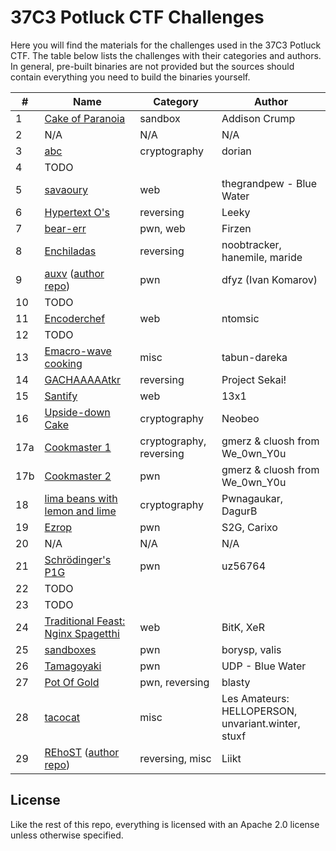 # 37C3 Potluck CTF Challenges

Here you will find the materials for the challenges used in the 37C3 Potluck CTF. The table below lists the challenges with their categories and authors. In general, pre-built binaries are not provided but the sources should contain everything you need to build the binaries yourself.

| **#** | **Name**                                                                                                   | **Category**            | **Author**                                         |
|-------|------------------------------------------------------------------------------------------------------------|-------------------------|----------------------------------------------------|
| 1     | [Cake of Paranoia](challenge-01/)                                                                          | sandbox                 | Addison Crump                                      |
| 2     | N/A                                                                                                        | N/A                     | N/A                                                |
| 3     | [abc](challenge-03/)                                                                                       | cryptography            | dorian                                             |
| 4     | TODO                                                                                                       |                         |                                                    |
| 5     | [savaoury](challenge-05/)                                                                                  | web                     | thegrandpew - Blue Water                           |
| 6     | [Hypertext O's](challenge-06/)                                                                             | reversing               | Leeky                                              |
| 7     | [bear-err](challenge-07/)                                                                                  | pwn, web                | Firzen                                             |
| 8     | [Enchiladas](challenge-08/)                                                                                | reversing               | noobtracker, hanemile, maride                      |
| 9     | [auxv](challenge-09/) ([author repo](https://github.com/dfyz/ctf-writeups/tree/master/potluck-2023/auxv))  | pwn                     | dfyz (Ivan Komarov)                                |
| 10    | TODO                                                                                                       |                         |                                                    |
| 11    | [Encoderchef](challenge-11/)                                                                               | web                     | ntomsic                                            |
| 12    | TODO                                                                                                       |                         |                                                    |
| 13    | [Emacro-wave cooking](challenge-13/)                                                                       | misc                    | tabun-dareka                                       |
| 14    | [GACHAAAAAtkr](challenge-14/)                                                                              | reversing               | Project Sekai!                                     |
| 15    | [Santify](challenge-15/)                                                                                   | web                     | 13x1                                               |
| 16    | [Upside-down Cake](challenge-16/)                                                                          | cryptography            | Neobeo                                             |
| 17a   | [Cookmaster 1](challenge-17/)                                                                              | cryptography, reversing | gmerz & cluosh from We_0wn_Y0u                     |
| 17b   | [Cookmaster 2](challenge-17/)                                                                              | pwn                     | gmerz & cluosh from We_0wn_Y0u                     |
| 18    | [lima beans with lemon and lime](challenge-18/)                                                            | cryptography            | Pwnagaukar, DagurB                                 |
| 19    | [Ezrop](challenge-19/)                                                                                     | pwn                     | S2G, Carixo                                        |
| 20    | N/A                                                                                                        | N/A                     | N/A                                                |
| 21    | [Schrödinger's P1G](challenge-21/)                                                                         | pwn                     | uz56764                                            |
| 22    | TODO                                                                                                       |                         |                                                    |
| 23    | TODO                                                                                                       |                         |                                                    |
| 24    | [Traditional Feast: Nginx Spagetthi](challenge-24/)                                                        | web                     | BitK, XeR                                          |
| 25    | [sandboxes](challenge-25/)                                                                                 | pwn                     | borysp, valis                                      |
| 26    | [Tamagoyaki](challenge-26/)                                                                                | pwn                     | UDP - Blue Water                                   |
| 27    | [Pot Of Gold](challenge-27/)                                                                               | pwn, reversing          | blasty                                             |
| 28    | [tacocat](challenge-28/)                                                                                   | misc                    | Les Amateurs: HELLOPERSON, unvariant.winter, stuxf |
| 29    | [REhoST](challenge-29/) ([author repo](https://github.com/Liikt/REhoST))                                   | reversing, misc         | Liikt                                              |

## License

Like the rest of this repo, everything is licensed with an Apache 2.0 license unless otherwise specified.
